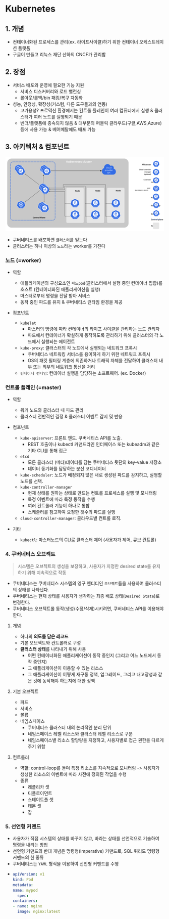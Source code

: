 # Kubernetes

## 1. 개념
- 컨테이너화된 프로세스를 관리(ex. 라이프사이클)하기 위한 컨테이너 오케스트레이션 플랫폼
- 구글이 만들고 리눅스 재단 산하의 CNCF가 관리함


## 2. 장점
- 서비스 배포와 운영에 필요한 기능 지원
    * 서비스 디스커버리와 로드 밸런싱
    * 롤아웃/롤백/bin 패킹/복구 자동화
- 성능, 안정성, 확장성(커스텀, 다른 도구들과의 연동)
    * 고가용성? 프로덕션 환경에서는 컨트롤 플레인이 여러 컴퓨터에서 실행 & 클러스터가 여러 노드를 실행되기 때문
    * 벤더/플랫폼에 종속되지 않음 & 대부분의 퍼블릭 클라우드(구글,AWS,Azure)등에 사용 가능 & 베어메탈에도 배포 가능


## 3. 아키텍처 & 컴포넌트
![cc_02_01](../images/cc_02_01.svg)

- 쿠버네티스를 배포하면 `클러스터`를 얻는다
- 클러스터는 하나 이상의 `노드`라는 worker를 가진다

### 노드 (=worker)
* 역할
  + 애플리케이션의 구성요소인 `파드pod`(클러스터에서 실행 중인 컨테이너 집합)를 호스트 (컨테이너화된 애플리케이션을 실행)
  + 마스터로부터 명령을 전달 받아 서비스
  + 동작 중인 파드를 유지 & 쿠버네티스 런타임 환경을 제공

* 컴포넌트
  + `kubelet`
     - 마스터의 명령에 따라 컨테이너의 라이프 사이클을 관리하는 노드 관리자
     - 파드에서 컨테이너가 확실하게 동작하도록 관리하기 위해 클러스터의 각 노드에서 실행되는 에이전트
  + `kube-proxy`: 클러스터의 각 노드에서 실행되는 네트워크 프록시
     - 쿠버네티스 네트워킹 서비스를 용이하게 하기 위한 네트워크 프록시
     - OS의 패킷 필터링 계층에 의존하거나 트래픽 자체를 전달하여 클러스터 내부 또는 외부의 네트워크 통신을 처리
  + `컨테이너 런타임`: 컨테이너 실행을 담당하는 소프트웨어. (ex. Docker)


### 컨트롤 플레인 (=master)
* 역할
  + 워커 노드와 클러스터 내 파드 관리
  + 클러스터 전반적인 결정 & 클러스터 이벤트 감지 및 반응

* 컴포넌트
  + `kube-apiserver`: 프론트 엔드. 쿠버네티스 API를 노출.
     - REST 호출이나 kubectl 커맨드라인 인터페이스 또는 kubeadm과 같은 기타 CLI를 통해 접근 
  + `etcd`
     - 모든 클러스터 (메타)데이터를 담는 쿠버네티스 뒷단의 key-value 저장소
     - 데이터 동기화를 담당하는 분산 코디네이터
  + `kube-scheduler`: 노드가 배정되지 않은 새로 생성된 파드를 감지하고, 실행할 노드를 선택.
  + `kube-controller-manager`
     - 현재 상태를 원하는 상태로 만드는 컨트롤 프로세스를 실행 및 모니터링
     - 특정 이벤트에 따라 특정 동작을 수행
     - 여러 컨트롤러 기능이 하나로 통합
     - 스케줄러를 참고하여 요청한 갯수의 파드를 실행
  + `cloud-controller-manager`: 클라우드별 컨트롤 로직.

* 기타
  + `kubectl`: 마스터노드의 CLI로 클러스터 제어 (사용자가 제어, 큐브 컨트롤)


### 4. 쿠버네티스 오브젝트
> 시스템은 오브젝트의 생성을 보장하고, 사용자가 지정한 desired state를 유지하기 위해 지속적으로 작동
- 쿠버네티스는 쿠버네티스 시스템의 영구 엔티티인 `오브젝트`들을 사용하여 클러스터의 상태를 나타낸다.
- 쿠버네티스는 현재 상태를 사용자가 생각하는 최종 배포 상태(`Desired State`)로 변경한다.
- 쿠버네티스 오브젝트롤 동작(생성/수정/삭제)시키려면, 쿠버네티스 API를 이용해야 한다.

1. 개념
    - 하나의 **의도를 담은 레코드**
    - 기본 오브젝트와 컨트롤러로 구성
    - **클러스터 상태**를 나타내기 위해 사용
        - 어떤 컨테이너화된 애플리케이션이 동작 중인지 (그리고 어느 노드에서 동작 중인지)
        - 그 애플리케이션이 이용할 수 있는 리소스
        - 그 애플리케이션이 어떻게 재구동 정책, 업그레이드, 그리고 내고장성과 같은 것에 동작해야 하는지에 대한 정책

2. 기본 오브젝트
    - 파드
    - 서비스
    - 볼륨
    - 네임스페이스
        * 쿠버네티스 클러스터 내의 논리적인 분리 단위
        * 네임스페이스 레벨 리소스와 클러스터 레벨 리소스로 구분
        * 네임스페이스별 리소스 할당량을 지정하고, 사용자별로 접근 권한을 다르게 주기 위함

3. 컨트롤러
    - 역할: control-loop를 돌며 특정 리소스를 지속적으로 모니터링 -> 사용자가 생성한 리소스의 이벤트에 따라 사전에 정의된 작업을 수행
    - 종류
        * 레플리카 셋
        * 디플로이먼트
        * 스테이트풀 셋
        * 데몬 셋
        * 잡


### 5. 선언형 커맨드
- 사용자가 직접 시스템의 상태를 바꾸지 않고, 바라는 상태를 선언적으로 기술하여 명령을 내리는 방법
- 선언형 커맨드의 반대 개념은 명령형(Imperative) 커맨드로, SQL 쿼리도 명령형 커맨드의 한 종류
- 쿠버네티스는 `YAML` 형식을 이용하여 선언형 커맨드를 수행
- ```yaml
  apiVersion: v1
  kind: Pod
  metadata:
  name: mypod
    spec:
  containers:
  - name: nginx
    image: nginx:latest
  ```